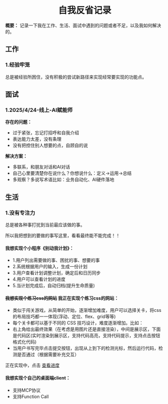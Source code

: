 <h1 align="center" id="自我反省记录">自我反省记录</h1>

**概要：** 记录一下我在工作、生活、面试中遇到的问题或者不足，以及我如何解决的。



## 工作

### 1.经验牢笼

总是被经验所困住，没有积极的尝试新路径来实现经常要实现的功能点。



## 面试

### 1.2025/4/24-线上-AI赋能师

**存在的问题：**

- 过于紧张，忘记打招呼和自我介绍
- 表达能力太差，没有条理
- 没有把控住别人想要的点，自顾自的说



**解决方案：**

- 多联系，和朋友对话和AI对话
- 自己心里要清楚你在说什么？你想说什么：定义->运用->总结
- 多观察？多说写术语比如：业务自动化、AI硬件落地





## 生活

### 1.没有专注力

总是被各种事打扰到当前最应该做的事。

所以我把想到的要做的事写这里，看看最终能不能完成！！



#### 我想实现个小程序《别动我计划》：

- 1.用户列出需要做的事、困扰的事、想要的事
- 2.系统根据用户的输入，生成一份计划
- 3.用户查看计划调整计划，确定后和日历同步
- 4.用户可以查看计划的进度
- 5.当计划完成后，自动归档(提升生命质量)



#### ~~我想实现个练习css的网站~~  我正在实现个练习css的网站：

- 类似于闯关游戏，从简单的开始，逐渐增加难度，用户可以选择关卡，将css的布局技巧都一一体现(浮动、定位、flex、grid等等)
- 每个关卡都可以基于不同的 CSS 技巧设计，难度逐渐增加。比如：
- 右上角给出最终效果（在考虑是用图片还是直接渲染），中间是展示区，下面是代码区(实时渲染到展示区，支持代码高亮，支持代码提示，支持点击按钮格式化代码)
- 当用户书写完毕点击提交按钮，出现从上到下的检测光标，然后运行代码，检测是否通过（根据需要补充交互）

正在实现中，点击 <a href="/#/一些想法/01_css练习游戏">查看进度</a>



#### 我想实现个自己的桌面端client：

- 支持MCP协议
- 支持Function Call
